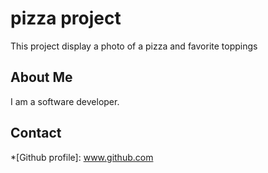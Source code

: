 # pizza project
This project display a photo of a pizza and favorite toppings

## About Me
I am a software developer.

## Contact
*[Github profile]: www.github.com
